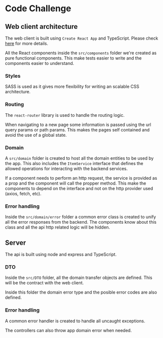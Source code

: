 # Code Challenge
## Web client architecture
The web client is built using `Create React App` and TypeScript. Please check [here](web-client/README.md) for more details.

All the React components inside the `src/components` folder we're created as pure functional components. This make tests easier to write and the components easier to understand.

### Styles

SASS is used as it gives more flexibility for writing an scalable CSS architecture.

### Routing
The `react-router` library is used to handle the routing logic.

When navigating to a new page some information is passed using the url query params or path params. This makes the pages self contained and avoid the use of a global state.

### Domain
A `src/domain` folder is created to host all the domain entities to be used by the app. This also includes the `ItemService` interface that defines the allowed operations for interacting with the backend services.

If a component needs to perform an http request, the service is provided as a prop and the component will call the propper method.
This make the components to depend on the interface and not on the http provider used (axios, fetch, etc).

### Error handling
Inside the `src/domain/error` folder a common error class is created to unify all the error responses from the backend.
The components know about this class and all the api http related logic will be hidden.

## Server
The api is built using node and express and TypeScript.

### DTO
Inside the `src/DTO` folder, all the domain transfer objects are defined. This will be the contract with the web client.

Inside this folder the domain error type and the posible error codes are also defined.

### Error handling
A common error handler is created to handle all uncaught exceptions. 

The controllers can also throw app domain error when needed.



